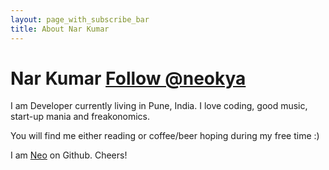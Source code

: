 ```yaml
---
layout: page_with_subscribe_bar
title: About Nar Kumar
---
```


Nar Kumar <a href="https://twitter.com/neokya" class="twitter-follow-button" data-show-count="false" onclick="_gaq.push(['_trackEvent', 'Followed', 'Twitter', 'top of about page']);">Follow @neokya</a>
============
I am Developer currently living in Pune, India. I love coding, good music, start-up mania and freakonomics.

You will find me either reading or coffee/beer hoping during my free time :)

I am [Neo](https://www.github.com/neo) on Github. Cheers! 
